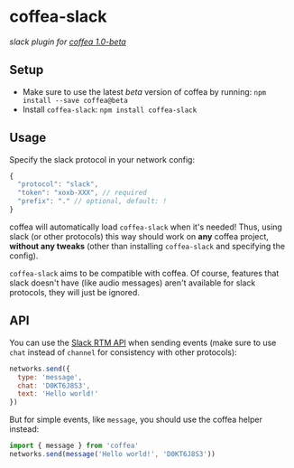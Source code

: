 # coffea-slack

_slack plugin for [coffea 1.0-beta](https://github.com/caffeinery/coffea/tree/1.0-beta)_


## Setup

 * Make sure to use the latest *beta* version of coffea by running: `npm install --save coffea@beta`
 * Install `coffea-slack`: `npm install coffea-slack`


## Usage

Specify the slack protocol in your network config:

```js
{
  "protocol": "slack",
  "token": "xoxb-XXX", // required
  "prefix": "." // optional, default: !
}
```

coffea will automatically load `coffea-slack` when it's needed! Thus, using slack (or other protocols) this way should work on **any** coffea project, **without any tweaks** (other than installing `coffea-slack` and specifying the config).

`coffea-slack` aims to be compatible with coffea. Of course, features that slack doesn't have (like audio messages) aren't available for slack protocols, they will just be ignored.


## API

You can use the [Slack RTM API](https://api.slack.com/rtm) when sending events
(make sure to use `chat` instead of `channel` for consistency with other protocols):

```js
networks.send({
  type: 'message',
  chat: 'D0KT6J8S3',
  text: 'Hello world!'
})
```

But for simple events, like `message`, you should use the coffea helper instead:

```js
import { message } from 'coffea'
networks.send(message('Hello world!', 'D0KT6J8S3'))
```
